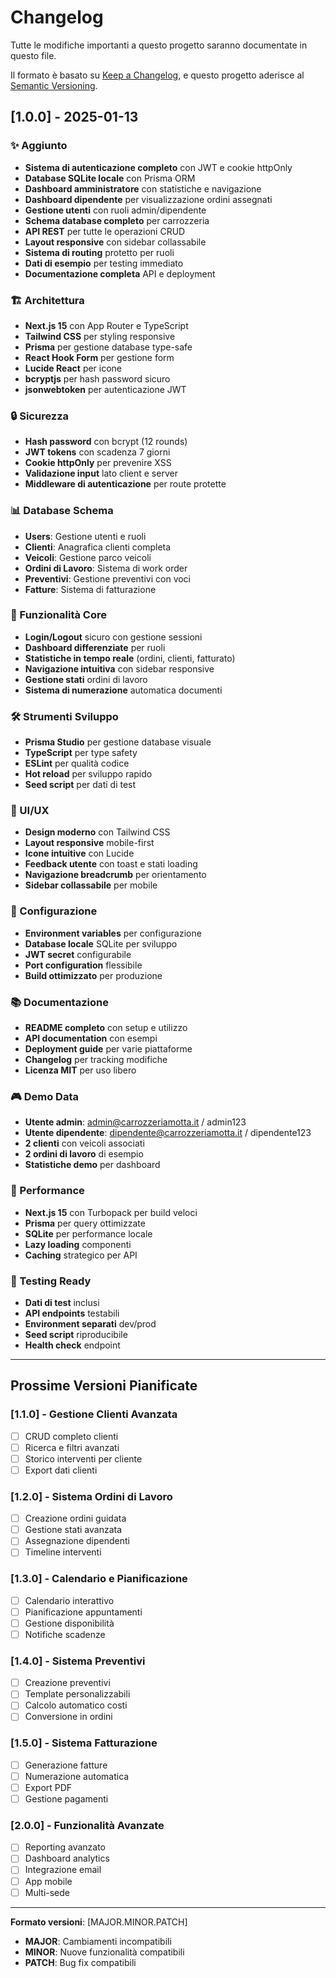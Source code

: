 # Changelog

Tutte le modifiche importanti a questo progetto saranno documentate in questo file.

Il formato è basato su [Keep a Changelog](https://keepachangelog.com/en/1.0.0/),
e questo progetto aderisce al [Semantic Versioning](https://semver.org/spec/v2.0.0.html).

## [1.0.0] - 2025-01-13

### ✨ Aggiunto
- **Sistema di autenticazione completo** con JWT e cookie httpOnly
- **Database SQLite locale** con Prisma ORM
- **Dashboard amministratore** con statistiche e navigazione
- **Dashboard dipendente** per visualizzazione ordini assegnati
- **Gestione utenti** con ruoli admin/dipendente
- **Schema database completo** per carrozzeria
- **API REST** per tutte le operazioni CRUD
- **Layout responsive** con sidebar collassabile
- **Sistema di routing** protetto per ruoli
- **Dati di esempio** per testing immediato
- **Documentazione completa** API e deployment

### 🏗️ Architettura
- **Next.js 15** con App Router e TypeScript
- **Tailwind CSS** per styling responsive
- **Prisma** per gestione database type-safe
- **React Hook Form** per gestione form
- **Lucide React** per icone
- **bcryptjs** per hash password sicuro
- **jsonwebtoken** per autenticazione JWT

### 🔒 Sicurezza
- **Hash password** con bcrypt (12 rounds)
- **JWT tokens** con scadenza 7 giorni
- **Cookie httpOnly** per prevenire XSS
- **Validazione input** lato client e server
- **Middleware di autenticazione** per route protette

### 📊 Database Schema
- **Users**: Gestione utenti e ruoli
- **Clienti**: Anagrafica clienti completa
- **Veicoli**: Gestione parco veicoli
- **Ordini di Lavoro**: Sistema di work order
- **Preventivi**: Gestione preventivi con voci
- **Fatture**: Sistema di fatturazione

### 🎯 Funzionalità Core
- **Login/Logout** sicuro con gestione sessioni
- **Dashboard differenziate** per ruoli
- **Statistiche in tempo reale** (ordini, clienti, fatturato)
- **Navigazione intuitiva** con sidebar responsive
- **Gestione stati** ordini di lavoro
- **Sistema di numerazione** automatica documenti

### 🛠️ Strumenti Sviluppo
- **Prisma Studio** per gestione database visuale
- **TypeScript** per type safety
- **ESLint** per qualità codice
- **Hot reload** per sviluppo rapido
- **Seed script** per dati di test

### 📱 UI/UX
- **Design moderno** con Tailwind CSS
- **Layout responsive** mobile-first
- **Icone intuitive** con Lucide
- **Feedback utente** con toast e stati loading
- **Navigazione breadcrumb** per orientamento
- **Sidebar collassabile** per mobile

### 🔧 Configurazione
- **Environment variables** per configurazione
- **Database locale** SQLite per sviluppo
- **JWT secret** configurabile
- **Port configuration** flessibile
- **Build ottimizzato** per produzione

### 📚 Documentazione
- **README completo** con setup e utilizzo
- **API documentation** con esempi
- **Deployment guide** per varie piattaforme
- **Changelog** per tracking modifiche
- **Licenza MIT** per uso libero

### 🎮 Demo Data
- **Utente admin**: admin@carrozzeriamotta.it / admin123
- **Utente dipendente**: dipendente@carrozzeriamotta.it / dipendente123
- **2 clienti** con veicoli associati
- **2 ordini di lavoro** di esempio
- **Statistiche demo** per dashboard

### 🚀 Performance
- **Next.js 15** con Turbopack per build veloci
- **Prisma** per query ottimizzate
- **SQLite** per performance locale
- **Lazy loading** componenti
- **Caching** strategico per API

### 🧪 Testing Ready
- **Dati di test** inclusi
- **API endpoints** testabili
- **Environment separati** dev/prod
- **Seed script** riproducibile
- **Health check** endpoint

---

## Prossime Versioni Pianificate

### [1.1.0] - Gestione Clienti Avanzata
- [ ] CRUD completo clienti
- [ ] Ricerca e filtri avanzati
- [ ] Storico interventi per cliente
- [ ] Export dati clienti

### [1.2.0] - Sistema Ordini di Lavoro
- [ ] Creazione ordini guidata
- [ ] Gestione stati avanzata
- [ ] Assegnazione dipendenti
- [ ] Timeline interventi

### [1.3.0] - Calendario e Pianificazione
- [ ] Calendario interattivo
- [ ] Pianificazione appuntamenti
- [ ] Gestione disponibilità
- [ ] Notifiche scadenze

### [1.4.0] - Sistema Preventivi
- [ ] Creazione preventivi
- [ ] Template personalizzabili
- [ ] Calcolo automatico costi
- [ ] Conversione in ordini

### [1.5.0] - Sistema Fatturazione
- [ ] Generazione fatture
- [ ] Numerazione automatica
- [ ] Export PDF
- [ ] Gestione pagamenti

### [2.0.0] - Funzionalità Avanzate
- [ ] Reporting avanzato
- [ ] Dashboard analytics
- [ ] Integrazione email
- [ ] App mobile
- [ ] Multi-sede

---

**Formato versioni**: [MAJOR.MINOR.PATCH]
- **MAJOR**: Cambiamenti incompatibili
- **MINOR**: Nuove funzionalità compatibili
- **PATCH**: Bug fix compatibili
